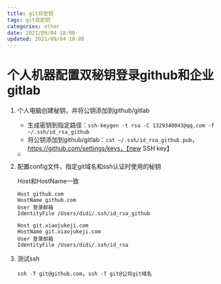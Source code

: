 ```yaml
---
title: git双密钥
tags: git双密钥
categories: other
date: 2021/09/04 18:00
updated: 2021/09/04 18:00
---
```




# 个人机器配置双秘钥登录github和企业gitlab



1. 个人电脑创建秘钥，并将公钥添加到github/gitlab

   - 生成密钥到指定路径：`ssh-keygen -t rsa -C 1329340043@qq.com -f ~/.ssh/id_rsa_github`
   - 将公钥添加到github/gitlab：`cat ~/.ssh/id_rsa_github.pub`，https://github.com/settings/keys，【new SSH key】

   <img src="https://raw.githubusercontent.com/melopoz/pics/master/img/761630753693_.pic_hd.jpg" style="zoom:50%;" />

2. 配置config文件，指定git域名和ssh认证时使用的秘钥

   Host和HostName一致

   ```
   Host github.com
   HostName github.com
   User 登录邮箱
   IdentityFile /Users/didi/.ssh/id_rsa_github
   
   Host git.xiaojukeji.com
   HostName git.xiaojukeji.com
   User 登录邮箱
   IdentityFile /Users/didi/.ssh/id_rsa
   ```

3. 测试ssh

   `ssh -T git@github.com`，`ssh -T git@公司git域名`

